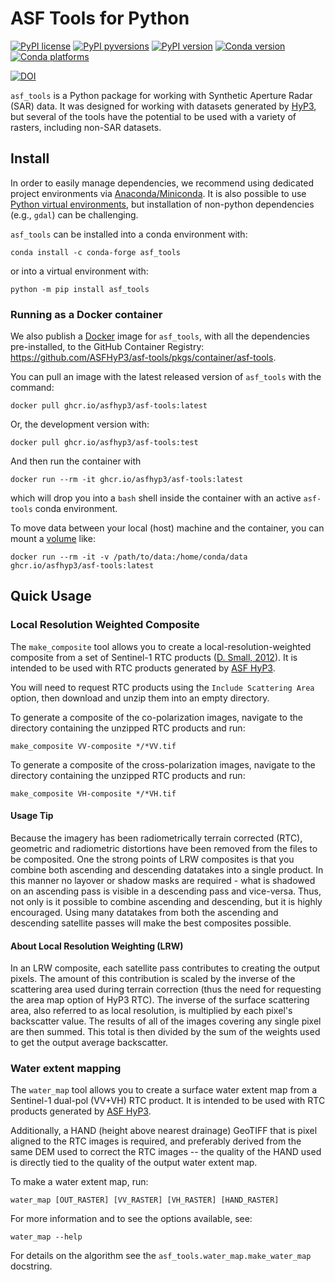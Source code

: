 # ASF Tools for Python

[![PyPI license](https://img.shields.io/pypi/l/asf_tools.svg)](https://pypi.python.org/pypi/asf_tools/)
[![PyPI pyversions](https://img.shields.io/pypi/pyversions/asf_tools.svg)](https://pypi.python.org/pypi/asf_tools/)
[![PyPI version](https://img.shields.io/pypi/v/asf_tools.svg)](https://pypi.python.org/pypi/asf_tools/)
[![Conda version](https://img.shields.io/conda/vn/conda-forge/asf_tools)](https://anaconda.org/conda-forge/asf_tools)
[![Conda platforms](https://img.shields.io/conda/pn/conda-forge/asf_tools)](https://anaconda.org/conda-forge/asf_tools)

[![DOI](https://zenodo.org/badge/295506894.svg)](https://zenodo.org/badge/latestdoi/295506894)

`asf_tools` is a Python package for working with Synthetic Aperture Radar (SAR) data.
It was designed for working with datasets generated by
[HyP3](https://hyp3-docs.asf.alaska.edu/), but several of the tools have the
potential to be used with a variety of rasters, including non-SAR datasets.


## Install

In order to easily manage dependencies, we recommend using dedicated project
environments via [Anaconda/Miniconda](https://docs.conda.io/projects/conda/en/latest/user-guide/install/index.html).
It is also possible to use [Python virtual environments](https://docs.python.org/3/tutorial/venv.html),
but installation of non-python dependencies (e.g., `gdal`) can be challenging. 

`asf_tools` can be installed into a conda environment with:

```
conda install -c conda-forge asf_tools
```

or into a virtual environment with:

```
python -m pip install asf_tools
```

### Running as a Docker container

We also publish a [Docker](https://docs.docker.com/get-started/) image for `asf_tools`, with all the dependencies
pre-installed, to the GitHub Container Registry:
<https://github.com/ASFHyP3/asf-tools/pkgs/container/asf-tools>.

You can pull an image with the latest released version of `asf_tools`  with the command:
```
docker pull ghcr.io/asfhyp3/asf-tools:latest
```

Or, the development version with: 
```
docker pull ghcr.io/asfhyp3/asf-tools:test
```

And then run the container with  
```
docker run --rm -it ghcr.io/asfhyp3/asf-tools:latest
```
which will drop you into a `bash` shell inside the container with an active `asf-tools` conda environment. 

To move data between your local (host) machine and the container, you can mount a 
[volume](https://docs.docker.com/storage/volumes/) like:
```
docker run --rm -it -v /path/to/data:/home/conda/data ghcr.io/asfhyp3/asf-tools:latest
```

## Quick Usage

### Local Resolution Weighted Composite

The `make_composite` tool allows you to create a local-resolution-weighted composite
from a set of Sentinel-1 RTC products ([D. Small, 2012](https://doi.org/10.1109/IGARSS.2012.6350465)).
It is intended to be used with RTC products generated by [ASF HyP3](https://hyp3-docs.asf.alaska.edu/using/vertex).

You will need to request RTC products using the `Include Scattering Area` option,
then download and unzip them into an empty directory.

To generate a composite of the co-polarization images, navigate to the directory
containing the unzipped RTC products and run:
```
make_composite VV-composite */*VV.tif
```

To generate a composite of the cross-polarization images, navigate to the directory
containing the unzipped RTC products and run:
```
make_composite VH-composite */*VH.tif
```

#### Usage Tip
Because the imagery has been radiometrically terrain corrected (RTC), geometric and
radiometric distortions have been removed from the files to be composited. One the
strong points of LRW composites is that you combine both ascending and descending
datatakes into a single product. In this manner no layover or shadow masks are
required - what is shadowed on an ascending pass is visible in a descending pass
and vice-versa. Thus, not only is it possible to combine ascending and descending,
but it is highly encouraged. Using many datatakes from both the ascending and
descending satellite passes will make the best composites possible.

#### About Local Resolution Weighting (LRW)
In an LRW composite, each satellite pass contributes to creating the output pixels.
The amount of this contribution is scaled by the inverse of the scattering area used
during terrain correction (thus the need for requesting the area map option of HyP3 RTC).
The inverse of the surface scattering area, also referred to as local resolution,
is multiplied by each pixel's backscatter value. The results of all of the images
covering any single pixel are then summed. This total is then divided by the sum
of the weights used to get the output average backscatter.

### Water extent mapping

The `water_map` tool allows you to create a surface water extent map from a Sentinel-1
dual-pol (VV+VH) RTC product. It is intended to be used with RTC products generated by
[ASF HyP3](https://hyp3-docs.asf.alaska.edu/using/vertex).

Additionally, a HAND (height above nearest drainage) GeoTIFF that is pixel aligned to
the RTC images is required, and preferably derived from the same DEM used to correct
the RTC images -- the quality of the HAND used is directly tied to the quality of the
output water extent map.

To make a water extent map, run:
```
water_map [OUT_RASTER] [VV_RASTER] [VH_RASTER] [HAND_RASTER]
```

For more information and to see the options available, see:
```
water_map --help
```

For details on the algorithm see the `asf_tools.water_map.make_water_map` docstring.
<!-- FIXME: Link to API reference on our docs page! -->
